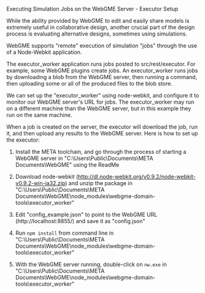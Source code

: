 Executing Simulation Jobs on the WebGME Server - Executor Setup

While the ability provided by WebGME to edit and easily share models is extremely useful in collaborative design, another crucial part of the design process is evaluating alternative designs, sometimes using simulations.

WebGME supports "remote" execution of simulation "jobs" through the use of a Node-Webkit application. 

The executor_worker application runs jobs posted to src/rest/executor. For example, some WebGME plugins create jobs. An executor_worker runs jobs by downloading a blob from the WebGME server, then running a command, then uploading some or all of the produced files to the blob store.

We can set up the "executor_worker" using node-webkit, and configure it to monitor our WebGME server's URL for jobs. The executor_worker may run on a different machine than the WebGME server, but in this example they run on the same machine.

When a job is created on the server, the executor will download the job, run it, and then upload any results to the WebGME server. Here is how to set up the executor:

1) Install the META toolchain, and go through the process of starting a WebGME server in "C:\Users\Public\Documents\META Documents\WebGME" using the ReadMe

2) Download node-webkit (http://dl.node-webkit.org/v0.9.2/node-webkit-v0.9.2-win-ia32.zip) and unzip the package in "C:\Users\Public\Documents\META Documents\WebGME\node_modules\webgme-domain-tools\executor_worker"

3) Edit "config_example.json" to point to the WebGME URL (http://localhost:8855/) and save it as "config.json"

4) Run `npm install` from command line in "C:\Users\Public\Documents\META Documents\WebGME\node_modules\webgme-domain-tools\executor_worker"

5) With the WebGME server running, double-click on `nw.exe` in "C:\Users\Public\Documents\META Documents\WebGME\node_modules\webgme-domain-tools\executor_worker"